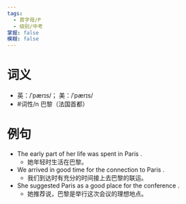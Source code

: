 ```yaml
---
tags:
  - 首字母/P
  - 级别/中考
掌握: false
模糊: false
---
```

# 词义
- 英：/ˈpærɪs/； 美：/ˈpærɪs/
- #词性/n  巴黎（法国首都）
# 例句
- The early part of her life was spent in Paris .
	- 她年轻时生活在巴黎。
- We arrived in good time for the connection to Paris .
	- 我们到达时有充分的时间接上去巴黎的联运。
- She suggested Paris as a good place for the conference .
	- 她推荐说，巴黎是举行这次会议的理想地点。
